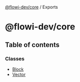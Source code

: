 [@flowi-dev/core](README.md) / Exports

# @flowi-dev/core

## Table of contents

### Classes

- [Block](classes/Block.md)
- [Vector](classes/Vector.md)
